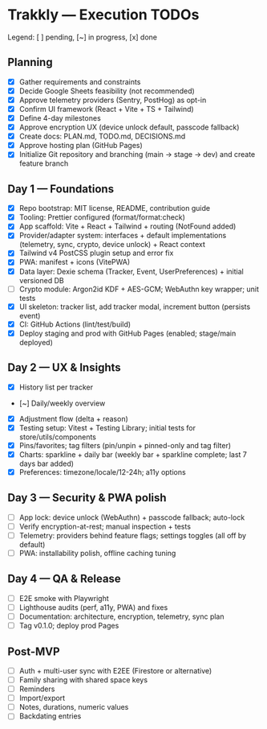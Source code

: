 # Trakkly — Execution TODOs

Legend: [ ] pending, [~] in progress, [x] done

## Planning
- [x] Gather requirements and constraints
- [x] Decide Google Sheets feasibility (not recommended)
- [x] Approve telemetry providers (Sentry, PostHog) as opt-in
- [x] Confirm UI framework (React + Vite + TS + Tailwind)
- [x] Define 4-day milestones
- [x] Approve encryption UX (device unlock default, passcode fallback)
- [x] Create docs: PLAN.md, TODO.md, DECISIONS.md
- [x] Approve hosting plan (GitHub Pages)
- [x] Initialize Git repository and branching (main → stage → dev) and create feature branch

## Day 1 — Foundations
- [x] Repo bootstrap: MIT license, README, contribution guide
- [x] Tooling: Prettier configured (format/format:check)
- [x] App scaffold: Vite + React + Tailwind + routing (NotFound added)
- [x] Provider/adapter system: interfaces + default implementations (telemetry, sync, crypto, device unlock) + React context
- [x] Tailwind v4 PostCSS plugin setup and error fix
- [x] PWA: manifest + icons (VitePWA)
- [x] Data layer: Dexie schema (Tracker, Event, UserPreferences) + initial versioned DB
- [ ] Crypto module: Argon2id KDF + AES-GCM; WebAuthn key wrapper; unit tests
- [x] UI skeleton: tracker list, add tracker modal, increment button (persists event)
- [x] CI: GitHub Actions (lint/test/build)
- [x] Deploy staging and prod with GitHub Pages (enabled; stage/main deployed)

## Day 2 — UX & Insights
- [x] History list per tracker
- [~] Daily/weekly overview
- [x] Adjustment flow (delta + reason)
- [x] Testing setup: Vitest + Testing Library; initial tests for store/utils/components
- [x] Pins/favorites; tag filters (pin/unpin + pinned-only and tag filter)
- [x] Charts: sparkline + daily bar (weekly bar + sparkline complete; last 7 days bar added)
- [x] Preferences: timezone/locale/12-24h; a11y options

## Day 3 — Security & PWA polish
- [ ] App lock: device unlock (WebAuthn) + passcode fallback; auto-lock
- [ ] Verify encryption-at-rest; manual inspection + tests
- [ ] Telemetry: providers behind feature flags; settings toggles (all off by default)
- [ ] PWA: installability polish, offline caching tuning

## Day 4 — QA & Release
- [ ] E2E smoke with Playwright
- [ ] Lighthouse audits (perf, a11y, PWA) and fixes
- [ ] Documentation: architecture, encryption, telemetry, sync plan
- [ ] Tag v0.1.0; deploy prod Pages

## Post-MVP
- [ ] Auth + multi-user sync with E2EE (Firestore or alternative)
- [ ] Family sharing with shared space keys
- [ ] Reminders
- [ ] Import/export
- [ ] Notes, durations, numeric values
- [ ] Backdating entries
